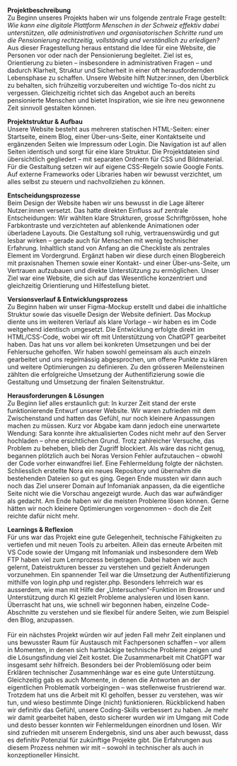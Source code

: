 **Projektbeschreibung**<br>
Zu Beginn unseres Projekts haben wir uns folgende zentrale Frage gestellt:<br>
_Wie kann eine digitale Plattform Menschen in der Schweiz effektiv dabei unterstützen, alle administrativen und organisatorischen Schritte rund um die Pensionierung rechtzeitig, vollständig und verständlich zu erledigen?_<br>
Aus dieser Fragestellung heraus entstand die Idee für eine Website, die Personen vor oder nach der Pensionierung begleitet. Ziel ist es, Orientierung zu bieten – insbesondere in administrativen Fragen – und dadurch Klarheit, Struktur und Sicherheit in einer oft herausfordernden Lebensphase zu schaffen.
Unsere Website hilft Nutzer:innen, den Überblick zu behalten, sich frühzeitig vorzubereiten und wichtige To-dos nicht zu vergessen. Gleichzeitig richtet sich das Angebot auch an bereits pensionierte Menschen und bietet Inspiration, wie sie ihre neu gewonnene Zeit sinnvoll gestalten können.

**Projektstruktur & Aufbau**<br>
Unsere Website besteht aus mehreren statischen HTML-Seiten: einer Startseite, einem Blog, einer Über-uns-Seite, einer Kontaktseite und ergänzenden Seiten wie Impressum oder Login. Die Navigation ist auf allen Seiten identisch und sorgt für eine klare Struktur.
Die Projektdateien sind übersichtlich gegliedert – mit separaten Ordnern für CSS und Bildmaterial. Für die Gestaltung setzen wir auf eigene CSS-Regeln sowie Google Fonts. Auf externe Frameworks oder Libraries haben wir bewusst verzichtet, um alles selbst zu steuern und nachvollziehen zu können.

**Entscheidungsprozesse**<br>
Beim Design der Website haben wir uns bewusst in die Lage älterer Nutzer:innen versetzt. Das hatte direkten Einfluss auf zentrale Entscheidungen: Wir wählten klare Strukturen, grosse Schriftgrössen, hohe Farbkontraste und verzichteten auf ablenkende Animationen oder überladene Layouts. Die Gestaltung soll ruhig, vertrauenswürdig und gut lesbar wirken – gerade auch für Menschen mit wenig technischer Erfahrung.
Inhaltlich stand von Anfang an die Checkliste als zentrales Element im Vordergrund. Ergänzt haben wir diese durch einen Blogbereich mit praxisnahen Themen sowie einer Kontakt- und einer Über-uns-Seite, um Vertrauen aufzubauen und direkte Unterstützung zu ermöglichen. Unser Ziel war eine Website, die sich auf das Wesentliche konzentriert und gleichzeitig Orientierung und Hilfestellung bietet.

**Versionsverlauf & Entwicklungsprozess**<br>
Zu Beginn haben wir unser Figma-Mockup erstellt und dabei die inhaltliche Struktur sowie das visuelle Design der Website definiert. Das Mockup diente uns im weiteren Verlauf als klare Vorlage – wir haben es im Code weitgehend identisch umgesetzt.
Die Entwicklung erfolgte direkt im HTML/CSS-Code, wobei wir oft mit Unterstützung von ChatGPT gearbeitet haben. Das hat uns vor allem bei konkreten Umsetzungen und bei der Fehlersuche geholfen.
Wir haben sowohl gemeinsam als auch einzeln gearbeitet und uns regelmässig abgesprochen, um offene Punkte zu klären und weitere Optimierungen zu definieren. Zu den grösseren Meilensteinen zählten die erfolgreiche Umsetzung der Authentifizierung sowie die Gestaltung und Umsetzung der finalen Seitenstruktur.

**Herausforderungen & Lösungen**<br>
Zu Beginn lief alles erstaunlich gut: In kurzer Zeit stand der erste funktionierende Entwurf unserer Website. Wir waren zufrieden mit dem Zwischenstand und hatten das Gefühl, nur noch kleinere Anpassungen machen zu müssen.
Kurz vor Abgabe kam dann jedoch eine unerwartete Wendung: Sara konnte ihre aktualisierten Codes nicht mehr auf den Server hochladen – ohne ersichtlichen Grund. Trotz zahlreicher Versuche, das Problem zu beheben, blieb der Zugriff blockiert. Als wäre das nicht genug, begannen plötzlich auch bei Noras Version Fehler aufzutauchen – obwohl der Code vorher einwandfrei lief. Eine Fehlermeldung folgte der nächsten.
Schliesslich erstellte Nora ein neues Repository und übernahm die bestehenden Dateien so gut es ging. Gegen Ende mussten wir dann auch noch das Ziel unserer Domain auf Infomaniak anpassen, da die eigentliche Seite nicht wie die Vorschau angezeigt wurde. Auch das war aufwändiger als gedacht.
Am Ende haben wir die meisten Probleme lösen können. Gerne hätten wir noch kleinere Optimierungen vorgenommen – doch die Zeit reichte dafür nicht mehr.

**Learnings & Reflexion**<br>
Für uns war das Projekt eine gute Gelegenheit, technische Fähigkeiten zu vertiefen und mit neuen Tools zu arbeiten. Allein das erneute Arbeiten mit VS Code sowie der Umgang mit Infomaniak und insbesondere dem Web FTP haben viel zum Lernprozess beigetragen. Dabei haben wir auch gelernt, Dateistrukturen besser zu verstehen und gezielt Änderungen vorzunehmen.
Ein spannender Teil war die Umsetzung der Authentifizierung mithilfe von login.php und register.php. Besonders lehrreich war es ausserdem, wie man mit Hilfe der „Untersuchen“-Funktion im Browser und Unterstützung durch KI gezielt Probleme analysieren und lösen kann.
Überrascht hat uns, wie schnell wir begonnen haben, einzelne Code-Abschnitte zu verstehen und sie flexibel für andere Seiten, wie zum Beispiel den Blog, anzupassen.<br>
<br>
Für ein nächstes Projekt würden wir auf jeden Fall mehr Zeit einplanen und uns bewusster Raum für Austausch mit Fachpersonen schaffen – vor allem in Momenten, in denen sich hartnäckige technische Probleme zeigen und die Lösungsfindung viel Zeit kostet.
Die Zusammenarbeit mit ChatGPT war insgesamt sehr hilfreich. Besonders bei der Problemlösung oder beim Erklären technischer Zusammenhänge war es eine gute Unterstützung. Gleichzeitig gab es auch Momente, in denen die Antworten an der eigentlichen Problematik vorbeigingen – was stellenweise frustrierend war. Trotzdem hat uns die Arbeit mit KI geholfen, besser zu verstehen, was wir tun, und wieso bestimmte Dinge (nicht) funktionieren.
Rückblickend haben wir definitiv das Gefühl, unsere Coding-Skills verbessert zu haben. Je mehr wir damit gearbeitet haben, desto sicherer wurden wir im Umgang mit Code und desto besser konnten wir Fehlermeldungen einordnen und lösen.
Wir sind zufrieden mit unserem Endergebnis, sind uns aber auch bewusst, dass es definitiv Potenzial für zukünftige Projekte gibt. Die Erfahrungen aus diesem Prozess nehmen wir mit – sowohl in technischer als auch in konzeptioneller Hinsicht.
